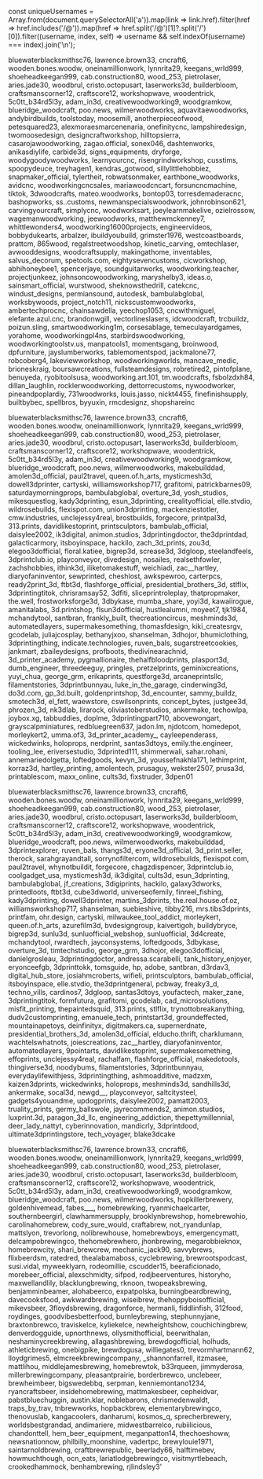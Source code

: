 const uniqueUsernames = Array.from(document.querySelectorAll('a')).map(link => link.href).filter(href => href.includes('/@')).map(href => href.split('/@')[1]?.split('/')[0]).filter((username, index, self) => username && self.indexOf(username) === index).join('\n');

bluewaterblacksmithsc76, lawrence.brown33, cncraft6, wooden.bones.woodw, oneinamillionwork, lynnrita29, keegans_wrld999, shoeheadkeegan999, cab.construction80, wood_253, pietrolaser, aries.jade30, woodbrul, cristo.octopusart, laserworks3d, builderbloom, craftsmanscorner12, craftscore12, workshopwave, woodentrick, 5c0tt_b34rd5l3y, adam_in3d, creativewoodworking9, woodgramkow, blueridge_woodcraft, poo.news, wilmerwoodworks, aquavitaewoodworks, andybirdbuilds, toolstoday, moosemill, anotherpieceofwood, petesquared23, alexmoraesmarcenenaria, onefinitycnc, lampshiredesign, twomoosedesign, designcraftworkshop, hilltopsierra, casarojawoodworking, zagao.official, sonex046, dashtenworks, anikasdiylife, carbide3d, signs_equipments, dryforge, woodygoodywoodworks, learnyourcnc, risengrindworkshop, cusstims, spoopydeuce, treyhagen1, kendras_gotwood, sillylittlehobbiez, snapmaker_official, tylertheit, robwatsonmaker, earthbone_woodworks, avidcnc, woodworkingcncsales, mariawoodcncart, forsuncncmachine, tiktok, 3dwoodcrafts, mateo.woodworks, bontop03, torresdemaderacnc, bashopworks, ss..customs, newmanspecialswoodwork, johnrobinson621, carvingyourcraft, simplycnc, woodworksart, joeylearnmakelive, ozielrossow, wagemanwoodworking, jeewoodworks, matthewmckenney7, whittlewonders4, woodworking16000projects, engineervideos, bobbydukearts, arbalzer, ibuildyoubuild, grimster1976, westcoastboards, prattcm, 865wood, regalstreetwoodshop, kinetic_carving, omtechlaser, avwooddesigns, woodcraftsupply, makingathome, inventables, salvus_decorum, spetools.com, eightysevencustoms, cicworkshop, abhihoneybee1, spencerjaye, soundguitarworks, woodworking.teacher, projectjunkeez, johnsoncowoodworking, maryshelby3, ideas.o, sainsmart_official, wurstwood, sheknowsthedrill, catekcnc, windust_designs, permiansound, autodesk, bambulabglobal, worksbywoods, project_notch11, nickscustomwoodworks, ambertechprocnc, chainsawdella, yeechop1053, cncwithmiguel, elefante.azul.cnc, brandonwgill, vectorlineslasers, idcwoodcraft, trcbuildz, poizun.sling, smartwoodworking1m, corsesablage, temeculayardgames, yorahome, woodworkingpl4ns, starbirdswoodworking, woodworkingtoolstv.us, manpatools1, momentsgang, broinwood, dpfurniture, jayslumberworks, tablemomentspod, jackmalone77, robcoberg4, lakeviewworkshop, woodworkingworlds, mancave_medic, brioneskraig, boursawcreations, fullsteamdesigns, robretired2, pintofplane, benuyeda, ryobitoolsusa, woodworking.art.101, tm.woodcrafts, fsbolzdxh84, dillan_laughlin, rocklerwoodworking, dettorrecustoms, nywoodworker, pineandpoplardiy, 731woodworks, louis.jasso, nickt4455, finefinishsupply, builtbybec, spellbros, byyuxin, rmcdesignz, shopshareinc

bluewaterblacksmithsc76, lawrence.brown33, cncraft6, wooden.bones.woodw, oneinamillionwork, lynnrita29, keegans_wrld999, shoeheadkeegan999, cab.construction80, wood_253, pietrolaser, aries.jade30, woodbrul, cristo.octopusart, laserworks3d, builderbloom, craftsmanscorner12, craftscore12, workshopwave, woodentrick, 5c0tt_b34rd5l3y, adam_in3d, creativewoodworking9, woodgramkow, blueridge_woodcraft, poo.news, wilmerwoodworks, makebuilddad, amolen3d_official, paul2travel, queen.of.h_arts, mysticmesh3d, dowell3dprinter, cartyski, williamsworkshop717, grafitomi, patrickbarnes09, saturdaymorningprops, bambulabglobal, overture_3d, yosh_studios, mikesquestlog, kady3dprinting, esun_3dprinting, crealityofficial, elle.stvdio, wildrosebuilds, flexispot.com, union3dprinting, mackenziestotler, cmw.industries, unclejessy4real, brostbuilds, forgecore, printpal3d, 313.prints, davidlikestoprint, printsculptors, bambulab_official, daisylee2002, ik3digital, animon.studios, 3dprintingdoctor, the3dprintdad, galacticarmory, itsboyinspace, hackilo, zach_3d_prints, zou3d, elegoo3dofficial, floral.katiee, bigrep3d, screase3d, 3dgloop, steelandfeels, 3dprintclub.io, playconveyor, divedesign, nosailes, realsethfowler, zachshobbies, ithink3d, iliketomakestuff, weichiadi, zac__hartley, diaryofaninventor, sewprinted, cheshlost, awkspewroo, carterpcs, ready2print_3d, ftbt3d, flashforge_official, presidential_brothers_3d, stlflix, 3dprintingtitok, chrisramsay52, 3dfiti, sliceprintroleplay, thatpropmaker, the.well, frostworksforge3d, 3dbykase, mumba_share, yoyi3d, kawaiirogue, amanitalabs, 3d.printshop, flsun3dofficial, hustlealumni, moyeet7, tjk1984, mchandytool, santbran, frankly_built, thecreationcircus, meshminds3d, automatedlayers, supermakesomething, thomasfdesign, kiki_createsrgv, gcodelab, juliajcosplay, bethanyjxoo, shanselman, 3dhojor, bhumiclothing, 3dprintingthing, indicate.technologies, ruven_bals, sugarstreetcookies, jankmart, zbaileydesigns, profboots, thedivinearachnid, 3d_printer_academy, pygmallionaire, thehalfbloodprints, plasport3d, dumb_engineer, threedeeguy, pringles, pretzelprints, geminixcreations, yuyi_chua, george_grm, erikaprints, questforge3d, arcaneprintsllc, filamentstories, 3dprintbunnyau, luke_in_the_garage, cinderwing3d, do3d.com, gp_3d.built, goldenprintshop, 3d_encounter, sammy_buildz, smotech3d, el_fett, waewstore, cswilsonprints, concept_bytes, justgee3d, phrozen_3d, nk3dlab, lirarock, oliviastoberstudios, ankermake, techowlpa, joybox.xg, tabbuddies, doplme, 3dprintingpart710, abovewongart, grayscalpminiatures, redbluegreen637, jadon.lm, njdotcom, homedepot, morleykert2, umma.of3, 3d_printer_academy_, cayleependerass, wickedwinks, holoprops, nerdprint, santas3dtoys, emily.the.engineer, tooling_lee, eriversestudio, 3dprinted111, shimmerwali, sahar.rohani, annemariedolgetta, loftedgoods, kevyn_3d, youssefnakhla171, lethimprint, korraz3d, hartley_printing, amolentech, prusaguy, wekster2507, prusa3d, printablescom, maxx_online, cults3d, fixstruder, 3dpen01

bluewaterblacksmithsc76, lawrence.brown33, cncraft6, wooden.bones.woodw, oneinamillionwork, lynnrita29, keegans_wrld999, shoeheadkeegan999, cab.construction80, wood_253, pietrolaser, aries.jade30, woodbrul, cristo.octopusart, laserworks3d, builderbloom, craftsmanscorner12, craftscore12, workshopwave, woodentrick, 5c0tt_b34rd5l3y, adam_in3d, creativewoodworking9, woodgramkow, blueridge_woodcraft, poo.news, wilmerwoodworks, makebuilddad, 3dprintexplorer, ruven_bals, thangs3d, eryone3d_official, 3d_print.seller, therock, sarahgrayandtall, sorrynofiltercom, wildrosebuilds, flexispot.com, paul2travel, whynotbuildit, forgecore, chagzdispencer, 3dprintclub.io, coolgadget_usa, mysticmesh3d, ik3digital, cults3d, esun_3dprinting, bambulabglobal, jf_creations, 3digiprints, hackilo, galaxy3dworks, printedloots, ftbt3d, cube3dworld, universeofemily, finreel_fishing, kady3dprinting, dowell3dprinter, martins_3dprints, the.real.house.of.oz, williamsworkshop717, shanselman, suebieshive, tibby216, mrs.tibs3dprints, printfam, ohr.design, cartyski, milwaukee_tool_addict, morleykert, queen.of.h_arts, azurefilm3d, bvdesigngroup, kaivertigoh, buildybryce, bigrep3d, sunlu3d, sunluofficial_webshop, sunluofficial, 3d4create, mchandytool, rwardtech, jayconsystems, loftedgoods, 3dbykase, overture_3d, timtechstudio, george_grm, 3dhojor, elegoo3dofficial, danielgrosleau, 3dprintingdoctor, andressa.scarabelli, tank_history_enjoyer, eryonceefgb, 3dprinttokk, tomsguide, hp, adobe, santbran, d3rdav3, digital_hub_store, josiahmcroberts, wifieli, printsculptors, bambulab_official, itsboyinspace, elle.stvdio, the3dprintgeneral, pcbway, freaky3_d, techno_vills, cardinos7, 3dgloop, santas3dtoys, youfactech, maker_zane, 3dprintingtitok, formfutura, grafitomi, gcodelab, cad_microsolutions, misfit_printing, thepaintedsquid, 313.prints, stlflix, trynottobreakanything, dudv2customprinting, emanuele_tech, printstart3d, groundeffected, mountainapetoys, deinfinityx, digitmakers.ca, supernerdnate, presidential_brothers_3d, amolen3d_official, elducho.thrift, charklumann, wachtelswhatnots, joiescreations, zac__hartley, diaryofaninventor, automatedlayers, 9pointarts, davidlikestoprint, supermakesomething, effoprints, unclejessy4real, rachalfam, flashforge_official, makedotools, thingiverse3d, noodybums, filamentstories, 3dprintbunnyau, everydaylifewithjess, 3dprintingthing, ashmoadditive, madzxm, kaizen3dprints, wickedwinks, holoprops, meshminds3d, sandhills3d, ankermake, socal3d, newgd__, playconveyor, saltcitysteel, gadgets4youandme, updogprints, daisylee2002, pamatt2003, truality_prints, germy_ballswole, jayrecommends2, animon.studios, luxprint.3d, paragon_3d_llc, engineering_addiction, thepettymillennial, deer_lady_nattyt, cyberinnovation, mandicrly, 3dprintdood, ultimate3dprintingstore, tech_voyager, blake3dcake

bluewaterblacksmithsc76, lawrence.brown33, cncraft6, wooden.bones.woodw, oneinamillionwork, lynnrita29, keegans_wrld999, shoeheadkeegan999, cab.construction80, wood_253, pietrolaser, aries.jade30, woodbrul, cristo.octopusart, laserworks3d, builderbloom, craftsmanscorner12, craftscore12, workshopwave, woodentrick, 5c0tt_b34rd5l3y, adam_in3d, creativewoodworking9, woodgramkow, blueridge_woodcraft, poo.news, wilmerwoodworks, hopkillerbrewery, goldenhivemead, fabes___, homebrewking, ryanmichaelcarter, southernbeergirl, clawhammersupply, brooklynbrewshop, homebrewohio, carolinahomebrew, cody_sure_would, craftabrew, not_ryandunlap, mattslyon, trevorlong, nolibrewhouse, homebrewboys, emergencymatt, delcampobrewingco, thehomebrewhero, jhonbrewing, megarobbieknox, homebrewcity, shari_brewcrew, mechanic_jack90, savvybrews, flixbeerdsm, ratedred, thealabamaboss, cyclebrewing, brewrootspodcast, susi.vidal, myweeklyarn, rodeomillie, cscudder15, beeraficionado, morebeer_official, alexschmidty, sifpod, rodjbeerventures, historyho, maxwellandlily, blacklungbrewing, rknoon, twopeaksbrewing, benjamminbeamer, alohabeerco, expatpolska, burningbeardbrewing, davecooksfood, awkwardbrewing, wiseibrew, thehoppyboisofficial, mikevsbeer, 3floydsbrewing, dragonforce, hermanli, fiddlinfish, 312food, roydinges, goodvibesbetterfood, burnleybrewing, stephunnyjane, braxtonbrewco, traviskelce, kyliekelce, newheightshow, couchichingbrew, denverdogguide, upnorthnews, ollysmithofficial, beerwithalan, neshaminycreekbrewing, allagashbrewing, brewdogofficial, holhuds, athleticbrewing, onebigpike, brewdogusa, williegates0, trevormhartmann62, lloydgrimes5, elmcreekbrewingcompany, _shannonfarrell, itzmasee, mattlihou, middlejamesbrewing, homebrewtok, b33rqueen, jimmyderosa, millerbrewingcompany, pleasantprairie, borderbrewco, unclebeer, brewheimbeer, bigswedebbq, serpman, kenniemontano1234, ryancraftsbeer, insidehomebrewing, mattmakesbeer, cepheidvar, pabstbluechuggin, austin.klar, noblebarons, chrismedenwaldt, traps_by_trav, tnbrewworks, hopbackbrew, elementarybrewingco, thenovuslab, kangacoolers, danharumi, kosmos_q, sprecherbrewery, worldsbestgrandad, andimariere, midwestbarrelco, rubiilicious, chandonttell, hem_beer_equipment, meganpatton14, thechoeshoww, newsnationnow, philbilly_moonshine, vadertpc, brewylouie1971, saintarnoldbrewing, craftbrewrepublic, beerlady66, halftimebev, howmuchthough, ocn_eats, lariatlodgebrewingco, visitmyrtlebeach, crookedhammock, benhambrewing, rjlindsley3'
